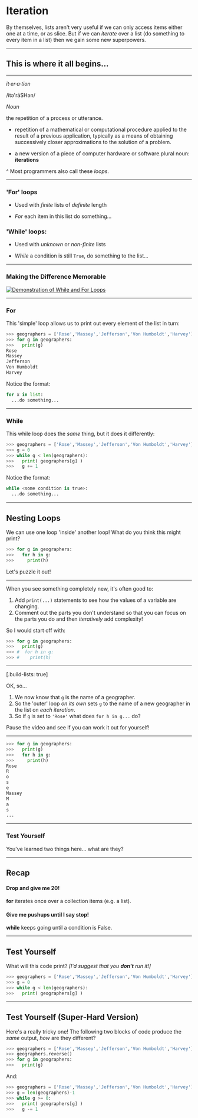 # Iteration

By themselves, lists aren't very useful if we can only access items either one at a time, or as slice. But if we can *iterate* over a list (do something to every item in a list) then we gain some new superpowers.

---

## This is where it all begins...

---

*it·er·a·tion*

/itə'rāSHən/

*Noun*

the repetition of a process or utterance.

- repetition of a mathematical or computational procedure applied to the result of a previous application, typically as a means of obtaining successively closer approximations to the solution of a problem.

- a new version of a piece of computer hardware or software.plural noun: **iterations**

^ Most programmers also call these *loops*.

---

### 'For' loops

- Used with *finite* lists of *definite* length

- *For* each item in this list do something…

### 'While' loops:

- Used with *unknown* or *non-finite* lists

- *While* a condition is still `True`, do something to the list…

---

### Making the Difference Memorable 

[![Demonstration of While and For Loops](http://img.youtube.com/vi/9AJ0uoxtdCQ/0.jpg)](https://www.youtube.com/watch?v=9AJ0uoxtdCQ)

---

### For

This 'simple' loop allows us to print out every element of the list in turn:

```python
>>> geographers = ['Rose','Massey','Jefferson','Von Humboldt','Harvey']
>>> for g in geographers:
>>>	  print(g)
Rose
Massey
Jefferson
Von Humboldt
Harvey
```

Notice the format:

```python
for x in list:
  ...do something...
```

---

### While

This while loop does the _same_ thing, but it does it differently:

```python
>>> geographers = ['Rose','Massey','Jefferson','Von Humboldt','Harvey']
>>> g = 0
>>> while g < len(geographers):
>>>	  print( geographers[g] )
>>>   g += 1
```

Notice the format:

```python
while <some condition is true>:
  ...do something...
```

---

## Nesting Loops

We can use one loop 'inside' another loop! What do you think this might print?

```python
>>> for g in geographers:
>>>   for h in g:
>>>     print(h)
```

Let's puzzle it out!

---

When you see something completely new, it's often good to:

1. Add `print(...)` statements to see how the values of a variable are changing.
2. Comment out the parts you don't understand so that you can focus on the parts you do and then *iteratively* add complexity!

So I would start off with:

```python
>>> for g in geographers:
>>>   print(g)
>>> #  for h in g:
>>> #    print(h)
```

---

[.build-lists: true]

OK, so... 

1. We now know that `g` is the name of a geographer.
2. So the 'outer' loop *on its own* sets `g` to the name of a new geographer in the list on *each iteration*.
3. So if `g` is set to `'Rose'` what does `for h in g...` do?

Pause the video and see if you can work it out for yourself!

---

```python
>>> for g in geographers:
>>>   print(g)
>>>   for h in g:
>>>     print(h)
Rose
R
o
s
e
Massey
M
a
s
...
```

---

### Test Yourself

You've learned two things here... what are they?

---

## Recap

#### Drop and give me 20!

**for** iterates once over a collection items (e.g. a list).

#### Give me pushups until I say stop!

**while** keeps going until a condition is False.

---

## Test Yourself

What will this code print? *[I'd suggest that you **don't** run it!]*

```python
>>> geographers = ['Rose','Massey','Jefferson','Von Humboldt','Harvey']
>>> g = 0
>>> while g < len(geographers):
>>>	  print( geographers[g] )
```

---

## Test Yourself (Super-Hard Version)

Here's a really tricky one! The following two blocks of code produce the *same* output, *how* are they different?

```python
>>> geographers = ['Rose','Massey','Jefferson','Von Humboldt','Harvey']
>>> geographers.reverse()
>>> for g in geographers:
>>>   print(g)
```

And:

```python
>>> geographers = ['Rose','Massey','Jefferson','Von Humboldt','Harvey']
>>> g = len(geographers)-1
>>> while g >= 0:
>>>   print( geographers[g] )
>>>   g -= 1
```


